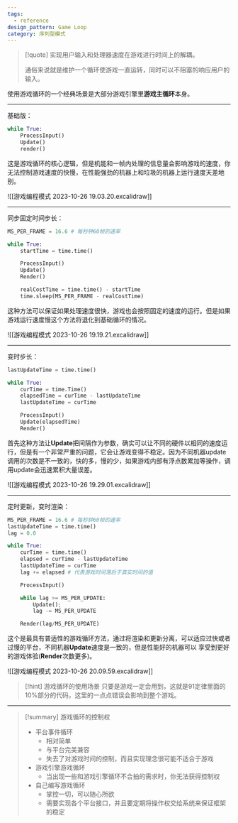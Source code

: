 ```yaml
---
tags:
  - reference
design_pattern: Game Loop
category: 序列型模式
---
```

> [!quote]
   实现用户输入和处理器速度在游戏进行时间上的解耦。
   >
   >通俗来说就是维护一个循环使游戏一直运转，同时可以不阻塞的响应用户的输入。
   
使用游戏循环的一个经典场景是大部分游戏引擎里**游戏主循环**本身。

---

基础版：
```python
while True:
	ProcessInput()
	Update()
	render()
```

这是游戏循环的核心逻辑，但是机能和一帧内处理的信息量会影响游戏的速度，你无法控制游戏速度的快慢，在性能强劲的机器上和垃圾的机器上运行速度天差地别。

![[游戏编程模式 2023-10-26 19.03.20.excalidraw]]

---

同步固定时间步长：
```python
MS_PER_FRAME = 16.6 # 每秒钟60帧的速率

while True:
	startTime = time.time()

	ProcessInput()
	Update()
	Render()

	realCostTime = time.time() - startTime
	time.sleep(MS_PER_FRAME - realCostTime)
```

这种方法可以保证如果处理速度很快，游戏也会按照固定的速度的运行。但是如果游戏运行速度慢这个方法将退化到基础循环的情况。

![[游戏编程模式 2023-10-26 19.19.21.excalidraw]]

---

变时步长：
```python
lastUpdateTime = time.time()

while True:
	curTime = time.Time()
	elapsedTime = curTime - lastUpdateTime
	lastUpdateTime = curTime

	ProcessInput()
	Update(elapsedTime)
	Render()

```

首先这种方法让**Update**把间隔作为参数，确实可以让不同的硬件以相同的速度运行，但是有一个非常严重的问题，它会让游戏变得不稳定。因为不同机器update调用的次数是不一致的，快的多，慢的少，如果游戏内部有浮点数累加等操作，调用update会迅速累积大量误差。

![[游戏编程模式 2023-10-26 19.29.01.excalidraw]]

---

定时更新，变时渲染：

```python
MS_PER_FRAME = 16.6 # 每秒钟60帧的速率
lastUpdateTime = time.time()
lag = 0.0

while True:
	curTime = time.time()
	elapsed = curTime - lastUpdateTime
	lastUpdateTime = curTime
	lag += elapsed # 代表游戏时间落后于真实时间的值

	ProcessInput()

	while lag >= MS_PER_UPDATE:
		Update();
		lag -= MS_PER_UPDATE

	Render(lag/MS_PER_UPDATE)
```

这个是最具有普适性的游戏循环方法，通过将渲染和更新分离，可以适应过快或者过慢的平台，不同机器**Update**速度是一致的，但是性能好的机器可以 享受到更好的游戏体验(**Render**次数更多)。

![[游戏编程模式 2023-10-26 20.09.59.excalidraw]]

> [!hint] 游戏循环的使用场景
> 只要是游戏一定会用到，这就是91定律里面的10%部分的代码，这里的一点点错误会影响到整个游戏。

---

> [!summary] 游戏循环的控制权
> - 平台事件循环
> 	- 相对简单
> 	- 与平台完美兼容
> 	- 失去了对游戏时间的控制，而且实现理念很可能不适合于游戏
> - 游戏引擎游戏循环
> 	- 当出现一些和游戏引擎循环不合拍的需求时，你无法获得控制权
> - 自己编写游戏循环
> 	- 掌控一切，可以随心所欲
> 	- 需要实现各个平台接口，并且要定期将操作权交给系统来保证框架的稳定